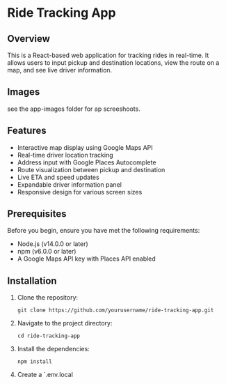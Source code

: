# Ride Tracking App

## Overview

This is a React-based web application for tracking rides in real-time. It allows users to input pickup and destination locations, view the route on a map, and see live driver information.
## Images
see the app-images folder for ap screeshoots.

## Features

- Interactive map display using Google Maps API
- Real-time driver location tracking
- Address input with Google Places Autocomplete
- Route visualization between pickup and destination
- Live ETA and speed updates
- Expandable driver information panel
- Responsive design for various screen sizes

## Prerequisites

Before you begin, ensure you have met the following requirements:

- Node.js (v14.0.0 or later)
- npm (v6.0.0 or later)
- A Google Maps API key with Places API enabled

## Installation

1. Clone the repository:
   ```
   git clone https://github.com/yourusername/ride-tracking-app.git
   ```

2. Navigate to the project directory:
   ```
   cd ride-tracking-app
   ```

3. Install the dependencies:
   ```
   npm install
   ```

4. Create a `.env.local
